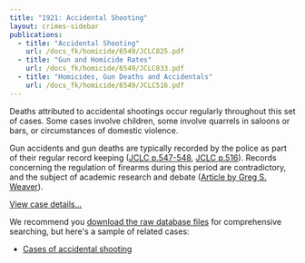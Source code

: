 ```yaml
---
title: "1921: Accidental Shooting"
layout: crimes-sidebar
publications:
  - title: "Accidental Shooting"
    url: /docs_fk/homicide/6549/JCLC825.pdf
  - title: "Gun and Homicide Rates"
    url: /docs_fk/homicide/6549/JCLC833.pdf
  - title: "Homicides, Gun Deaths and Accidentals"
    url: /docs_fk/homicide/6549/JCLC516.pdf
---
```


Deaths attributed to accidental shootings occur regularly throughout this set of cases. Some cases involve children, some involve quarrels in saloons or bars, or circumstances of domestic violence.

Gun accidents and gun deaths are typically recorded by the police as part of their regular record keeping ([JCLC p.547-548](/docs_fk/homicide/jclc547-548.pdf), [JCLC p.516](/docs_fk/homicide/jclc516.pdf)).  Records concerning the regulation of firearms during this period are contradictory, and the subject of academic research and debate ([Article by Greg S. Weaver](/docs_fk/homicide/jclc823-833.pdf)).

[View case details...](/database/6549/)

We recommend you [download the raw database files](https://doi.org/10.21985/N2HB3R) for comprehensive searching, but here's a sample of related cases:

- [Cases of accidental shooting](/searches/accidental-shootings/)
